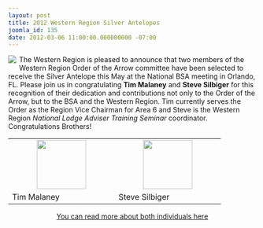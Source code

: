 ```yaml
---
layout: post
title: 2012 Western Region Silver Antelopes
joomla_id: 135
date: 2012-03-06 11:00:00.000000000 -07:00
---
```

<img src=http://western.oa-bsa.org/images/silver_antelope.jpg align=left style=padding-right:3px;padding-bottom:3px>
The Western Region is pleased to announce that two members of the Western Region Order of the Arrow committee have been selected to receive the Silver Antelope this May at the National BSA meeting in Orlando, FL.  Please join us in congratulating <b>Tim Malaney</b> and <b>Steve Silbiger</b> for this recognition of their dedication and contributions not only to the Order of the Arrow, but to the BSA and the Western Region.   Tim currently serves the Order as the Region Vice Chairman for Area 6 and Steve is the Western Region <i>National Lodge Adviser Training Seminar</i> coordinator.  Congratulations Brothers!
<p>
<center>
<table border=0>
<tr>
<td width=200><center><img src=http://western.oa-bsa.org/images/TimMalaney.jpg width=100></center></td>
<td width=200><center><img src=http://western.oa-bsa.org/images/Steve_from_the_Big_Show_Podium.jpg width=100></center></td>
</tr>
<tr>
<td>
Tim Malaney
</td>
<td>
Steve Silbiger
</td>
</tr>
</table>
<p>
<a href=western.oa-bsa.org/images/2012antelopes.pdf>You can read more about both individuals here</a>
</center>
